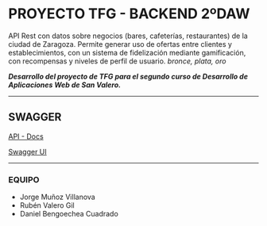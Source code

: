 # PROYECTO TFG - BACKEND 2ºDAW #

API Rest con datos sobre negocios (bares, cafeterías, restaurantes) de la ciudad de Zaragoza. Permite generar uso de ofertas entre clientes y establecimientos, con un sistema de fidelización mediante gamificación, con recompensas y niveles de perfil de usuario. _bronce, plata, oro_

***Desarrollo del proyecto de TFG para el segundo curso de Desarrollo de Aplicaciones Web de San Valero.***

---
## SWAGGER ##
[API - Docs](http://localhost:8080/v2/api-docs)

[Swagger UI](http://localhost:8080/swagger-ui/)


-----

### EQUIPO ## 

- Jorge Muñoz Villanova
- Rubén Valero Gil
- Daniel Bengoechea Cuadrado
